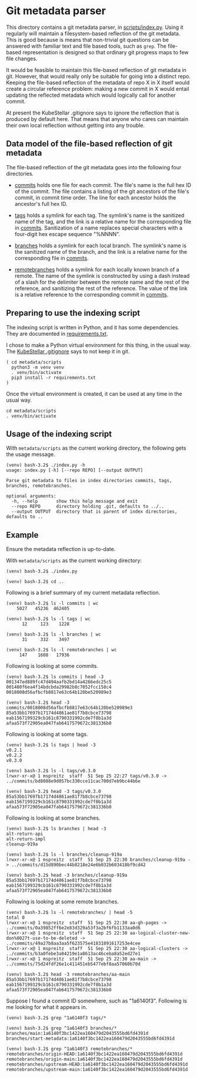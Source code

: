 # Git metadata parser

This directory contains a git metadata parser, in
[scripts/index.py](scripts/index.py).  Using it regularly will
maintain a filesystem-based reflection of the git metadata. This is
good because is means that non-trivial git questions can be answered
with familiar text and file based tools, such as `grep`. The
file-based representation is designed so that ordinary git progress
maps to few file changes.

It would be feasible to maintain this file-based reflection of git
metadata in git. However, that would really only be suitable for going
into a distinct repo. Keeping the file-based reflection of the
metadata of repo X in X itself would create a circular reference
problem: making a new commit in X would entail updating the reflected
metadata which would logically call for another commit.

At present the KubeStellar .gitignore says to ignore the reflection
that is produced by default here.  That means that anyone who cares
can maintain their own local reflection without getting into any
trouble.

## Data model of the file-based reflection of git metadata

The file-based reflection of the git metadata goes into the following
four directories.

- [commits](commits) holds one file for each commit.  The file's name
  is the full hex ID of the commit. The file contains a listing of the
  git ancestors of the file's commit, in commit time order. The line
  for each ancestor holds the ancestor's full hex ID.

- [tags](tags) holds a symlink for each tag.  The symlink's name is
  the sanitized name of the tag, and the link is a relative name for
  the corresponding file in [commits](commits). Sanitization of a name
  replaces special characters with a four-digit hex escape sequence
  "%NNNN".

- [branches](branches) holds a symlink for each local branch.  The
  symlink's name is the sanitized name of the branch, and the link is
  a relative name for the corresponding file in [commits](commits).

- [remotebranches](remotebranches) holds a symlink for each locally
  known branch of a remote.  The name of the symlink is constructed by
  using a dash instead of a slash for the delimiter between the remote
  name and the rest of the reference, and sanitizing the rest of the
  reference.  The value of the link is a relative reference to the
  corresponding commit in [commits](commits).

## Preparing to use the indexing script

The indexing script is written in Python, and it has some
dependencies.  They are documented in
[requirements.txt](scripts/requirements.txt).

I chose to make a Python virtual environment for this thing, in the
usual way.  The [KubeStellar .gitignore](../.gitignore) says to not
keep it in git.

```shell
( cd metadata/scripts
  python3 -m venv venv
  . venv/bin/activate
  pip3 install -r requirements.txt
)
```

Once the virtual environment is created, it can be used at any time in
the usual way.

```shell
cd metadata/scripts
. venv/bin/activate
```

## Usage of the indexing script

With `metadata/scripts` as the current working directory, the
following gets the usage message.

```console
(venv) bash-3.2$ ./index.py -h
usage: index.py [-h] [--repo REPO] [--output OUTPUT]

Parse git metadata to files in index directories commits, tags, branches, remotebranches.

optional arguments:
  -h, --help       show this help message and exit
  --repo REPO      directory holding .git, defaults to ../..
  --output OUTPUT  directory that is parent of index directories, defaults to ..
```

## Example

Ensure the metadata reflection is up-to-date.

With `metadata/scripts` as the current working directory:

```console
(venv) bash-3.2$ ./index.py 

(venv) bash-3.2$ cd ..
```

Following is a brief summary of my current metadata reflection.

```console
(venv) bash-3.2$ ls -l commits | wc
    5027   45236  462405

(venv) bash-3.2$ ls -l tags | wc
      12     123    1228

(venv) bash-3.2$ ls -l branches | wc
      31     332    3497

(venv) bash-3.2$ ls -l remotebranches | wc
     147    1608   17936
```

Following is looking at some commits.

```console
(venv) bash-3.2$ ls commits | head -3
001347ed889fc47d494aafb2bd14a4266edc25c5
001480f6ea4f14bdcbda29982b8c7052fcc158c4
0018008d56afbcfb8817e63c64b120be520989e3

(venv) bash-3.2$ head -3 commits/0018008d56afbcfb8817e63c64b120be520989e3 
85a53bb17697b17174d4861ae81f7b8cbce73798
eab1567199329cb161c8790331992cde7f8b1a3d
afaa573f72905ea047fab6417579672c381336b0
```

Following is looking at some tags.

```console
(venv) bash-3.2$ ls tags | head -3
v0.2.1
v0.2.2
v0.3.0

(venv) bash-3.2$ ls -l tags/v0.3.0
lrwxr-xr-x@ 1 mspreitz  staff  51 Sep 25 22:27 tags/v0.3.0 -> ../commits/bd8088e9d057bc330cce11cac700d7eb9bc44b6e

(venv) bash-3.2$ head -3 tags/v0.3.0
85a53bb17697b17174d4861ae81f7b8cbce73798
eab1567199329cb161c8790331992cde7f8b1a3d
afaa573f72905ea047fab6417579672c381336b0
```

Following is looking at some branches.

```console
(venv) bash-3.2$ ls branches | head -3
alt-return-api
alt-return-impl
cleanup-919a

(venv) bash-3.2$ ls -l branches/cleanup-919a 
lrwxr-xr-x@ 1 mspreitz  staff  51 Sep 25 22:30 branches/cleanup-919a -> ../commits/d15d890bec44b8218e24e6b032b603418bf9cd42

(venv) bash-3.2$ head -3 branches/cleanup-919a 
85a53bb17697b17174d4861ae81f7b8cbce73798
eab1567199329cb161c8790331992cde7f8b1a3d
afaa573f72905ea047fab6417579672c381336b0
```

Following is looking at some remote branches.

```console
(venv) bash-3.2$ ls -l remotebranches/ | head -5
total 0
lrwxr-xr-x@ 1 mspreitz  staff  51 Sep 25 22:30 aa-gh-pages -> ../commits/0a39852ff6e2e83d329a53f3a2bf6fb1133aa0d6
lrwxr-xr-x@ 1 mspreitz  staff  51 Sep 25 22:30 aa-logical-cluster-new-don%0027t-use-to-be-deleted -> ../commits/49a27b8aa3aa5f623575e41831891617253e4cee
lrwxr-xr-x@ 1 mspreitz  staff  51 Sep 25 22:30 aa-logical-clusters -> ../commits/b3a0febe3a04219e1a8613ac46ceba8a52ed27e1
lrwxr-xr-x@ 1 mspreitz  staff  51 Sep 25 22:30 aa-main -> ../commits/75d24fdf26e1c411451eb5477ebf8aa57060b70d

(venv) bash-3.2$ head -3 remotebranches/aa-main
85a53bb17697b17174d4861ae81f7b8cbce73798
eab1567199329cb161c8790331992cde7f8b1a3d
afaa573f72905ea047fab6417579672c381336b0
```

Suppose I found a commit ID somewhere, such as "1a6140f3".  Following
is me looking for what it appears in.

```console
(venv) bash-3.2$ grep ^1a6140f3 tags/*

(venv) bash-3.2$ grep ^1a6140f3 branches/*
branches/main:1a6140f3bc1422ea160479d2043555bd6fd4391d
branches/start-metadata:1a6140f3bc1422ea160479d2043555bd6fd4391d

(venv) bash-3.2$ grep ^1a6140f3 remotebranches/*
remotebranches/origin-HEAD:1a6140f3bc1422ea160479d2043555bd6fd4391d
remotebranches/origin-main:1a6140f3bc1422ea160479d2043555bd6fd4391d
remotebranches/upstream-HEAD:1a6140f3bc1422ea160479d2043555bd6fd4391d
remotebranches/upstream-main:1a6140f3bc1422ea160479d2043555bd6fd4391d
```
